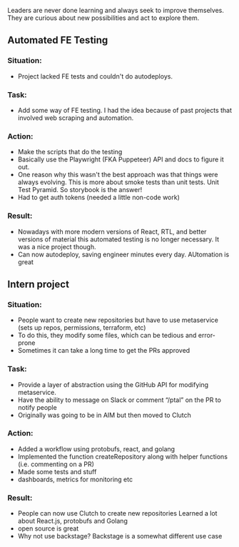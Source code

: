 Leaders are never done learning and always seek to improve themselves. They are curious about new possibilities and act to explore them.

## Automated FE Testing

### Situation:
- Project lacked FE tests and couldn't do autodeploys.

### Task:
- Add some way of FE testing. I had the idea because of past projects that involved web scraping and automation.

### Action:
- Make the scripts that do the testing
- Basically use the Playwright (FKA Puppeteer) API and docs to figure it out.
- One reason why this wasn't the best approach was that things were always evolving. This is more about smoke tests than unit tests. Unit Test Pyramid. So storybook is the answer!
- Had to get auth tokens (needed a little non-code work)

### Result:
- Nowadays with more modern versions of React, RTL, and better versions of material this automated testing is no longer necessary. It was a nice project though.
- Can now autodeploy, saving engineer minutes every day. AUtomation is great

## Intern project

### Situation:
- People want to create new repositories but have to use metaservice (sets up repos, permissions, terraform, etc)
- To do this, they modify some files, which can be tedious and error-prone
- Sometimes it can take a long time to get the PRs approved

### Task:
- Provide a layer of abstraction using the GitHub API for modifying metaservice.
- Have the ability to message on Slack or comment “/ptal” on the PR to notify people
- Originally was going to be in AIM but then moved to Clutch

### Action:
- Added a workflow using protobufs, react, and golang
- Implemented the function createRepository along with helper functions (i.e. commenting on a PR)
- Made some tests and stuff
- dashboards, metrics for monitoring etc

### Result:
- People can now use Clutch to create new repositories
Learned a lot about React.js, protobufs and Golang
- open source is great
- Why not use backstage? Backstage is a somewhat different use case